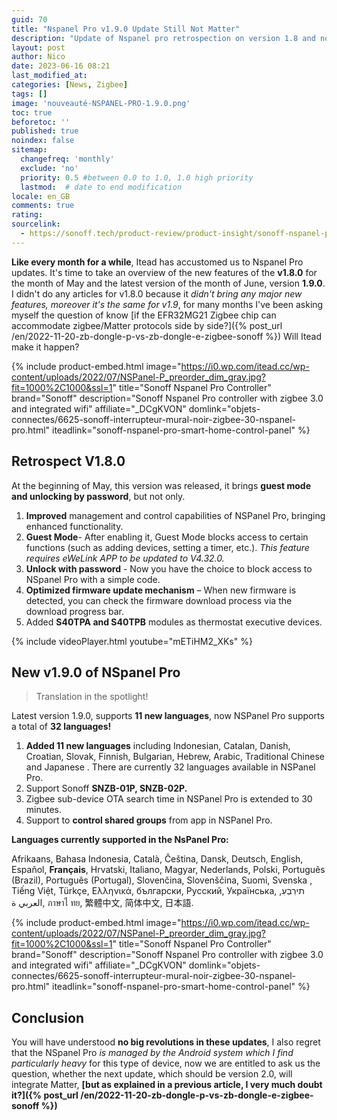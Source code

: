 ```yaml
---
guid: 70
title: "Nspanel Pro v1.9.0 Update Still Not Matter"
description: "Update of Nspanel pro retrospection on version 1.8 and novelty of 1.9, itead has still not integrated Matter, Is it possible? Will version 2.0 come with zigbee/matter compatibility"
layout: post
author: Nico
date: 2023-06-16 08:21
last_modified_at: 
categories: [News, Zigbee]
tags: []
image: 'nouveauté-NSPANEL-PRO-1.9.0.png'
toc: true
beforetoc: ''
published: true
noindex: false
sitemap:
  changefreq: 'monthly'
  exclude: 'no'
  priority: 0.5 #between 0.0 to 1.0, 1.0 high priority
  lastmod:  # date to end modification
locale: en_GB
comments: true
rating:  
sourcelink:
  - https://sonoff.tech/product-review/product-insight/sonoff-nspanel-pro-version-update-information-and-faq/
---
```


**Like every month for a while**, Itead has accustomed us to Nspanel Pro updates. It's time to take an overview of the new features of the **v1.8.0** for the month of May and the latest version of the month of June, version **1.9.0**. I didn't do any articles for v1.8.0 because it *didn't bring any major new features, moreover it's the same for v1.9*, for many months I've been asking myself the question of know [if the EFR32MG21 Zigbee chip can accommodate zigbee/Matter protocols side by side?]({% post_url /en/2022-11-20-zb-dongle-p-vs-zb-dongle-e-zigbee-sonoff %}) Will Itead make it happen?

{% include product-embed.html image="https://i0.wp.com/itead.cc/wp-content/uploads/2022/07/NSPanel-P_preorder_dim_gray.jpg?fit=1000%2C1000&ssl=1" title="Sonoff Nspanel Pro Controller" brand="Sonoff" description="Sonoff Nspanel Pro controller with zigbee 3.0 and integrated wifi" affiliate="_DCgKVON" domlink="objets-connectes/6625-sonoff-interrupteur-mural-noir-zigbee-30-nspanel-pro.html" iteadlink="sonoff-nspanel-pro-smart-home-control-panel" %}

## Retrospect V1.8.0

At the beginning of May, this version was released, it brings **guest mode and unlocking by password**, but not only.

1. **Improved** management and control capabilities of NSPanel Pro, bringing enhanced functionality.
2. **Guest Mode**- After enabling it, Guest Mode blocks access to certain functions (such as adding devices, setting a timer, etc.). *This feature requires eWeLink APP to be updated to V4.32.0.*
3. **Unlock with password** - Now you have the choice to block access to NSpanel Pro with a simple code.
4. **Optimized firmware update mechanism** – When new firmware is detected, you can check the firmware download process via the download progress bar.
5. Added **S40TPA and S40TPB** modules as thermostat executive devices.

{% include videoPlayer.html youtube="mETiHM2_XKs" %}

## New v1.9.0 of NSpanel Pro

> Translation in the spotlight!

Latest version 1.9.0, supports **11 new languages**, now NSPanel Pro supports a total of **32 languages!**

1. **Added 11 new languages** including Indonesian, Catalan, Danish, Croatian, Slovak, Finnish, Bulgarian, Hebrew, Arabic, Traditional Chinese and Japanese . There are currently 32 languages available in NSPanel Pro.
2. Support Sonoff **SNZB-01P, SNZB-02P.**
3. Zigbee sub-device OTA search time in NSPanel Pro is extended to 30 minutes.
4. Support to **control shared groups** from app in NSPanel Pro.

**Languages currently supported in the NsPanel Pro:**

Afrikaans, Bahasa Indonesia, Català, Čeština, Dansk, Deutsch, English, Español, **Français**, Hrvatski, Italiano, Magyar, Nederlands, Polski, Português (Brazil), Português (Portugal), Slovenčina, Slovenščina, Suomi, Svenska , Tiếng Việt, Türkçe, Ελληνικά, български, Русский, Українська, תירִבְעִ, العربي ة, ภาษาไ ทย, 繁體中文, 简体中文, 日本語.

{% include product-embed.html image="https://i0.wp.com/itead.cc/wp-content/uploads/2022/07/NSPanel-P_preorder_dim_gray.jpg?fit=1000%2C1000&ssl=1" title="Sonoff Nspanel Pro Controller" brand="Sonoff" description="Sonoff Nspanel Pro controller with zigbee 3.0 and integrated wifi" affiliate="_DCgKVON" domlink="objets-connectes/6625-sonoff-interrupteur-mural-noir-zigbee-30-nspanel-pro.html" iteadlink="sonoff-nspanel-pro-smart-home-control-panel" %}

## Conclusion

You will have understood **no big revolutions in these updates**, I also regret that the NSpanel Pro *is managed by the Android system which I find particularly heavy* for this type of device, now we are entitled to ask us the question, whether the next update, which should be version 2.0, will integrate Matter, **[but as explained in a previous article, I very much doubt it?]({% post_url /en/2022-11-20-zb-dongle-p-vs-zb-dongle-e-zigbee-sonoff %})**
